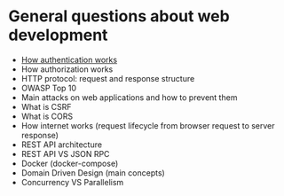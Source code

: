# General questions about web development 

- [How authentication works](https://github.com/glaphire/interview_questions_and_answers/tree/main/src/general_questions/answers)
- How authorization works
- HTTP protocol: request and response structure
- OWASP Top 10
- Main attacks on web applications and how to prevent them
- What is CSRF
- What is CORS
- How internet works (request lifecycle from browser request to server response)
- REST API architecture
- REST API VS JSON RPC
- Docker (docker-compose)
- Domain Driven Design (main concepts)
- Concurrency VS Parallelism